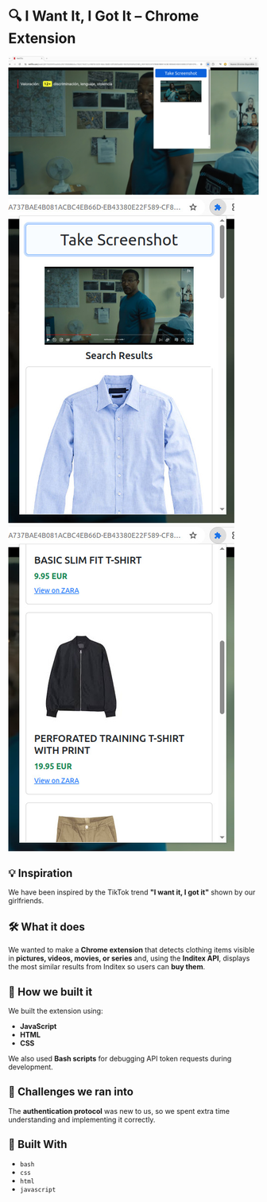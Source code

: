 # 🔍 I Want It, I Got It – Chrome Extension

![Screenshot 1](screenshot1.png)
![Screenshot 2](screenshot2.png)
![Screenshot 3](screenshot3.png)

## 💡 Inspiration
We have been inspired by the TikTok trend **"I want it, I got it"** shown by our girlfriends.

## 🛠️ What it does
We wanted to make a **Chrome extension** that detects clothing items visible in **pictures, videos, movies, or series** and, using the **Inditex API**, displays the most similar results from Inditex so users can **buy them**.

## 🧱 How we built it
We built the extension using:
- **JavaScript**
- **HTML**
- **CSS**

We also used **Bash scripts** for debugging API token requests during development.

## 🚧 Challenges we ran into
The **authentication protocol** was new to us, so we spent extra time understanding and implementing it correctly.

## 🧰 Built With
- `bash`
- `css`
- `html`
- `javascript`
